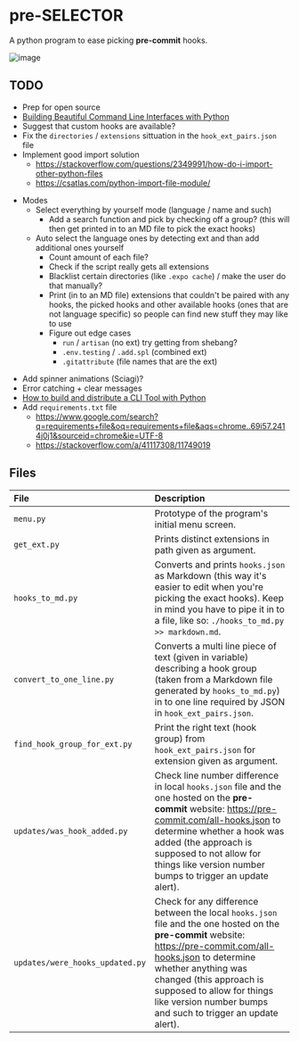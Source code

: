 # pre-SELECTOR

A python program to ease picking **pre-commit** hooks.

![image](https://user-images.githubusercontent.com/81530705/197750175-39cc431d-1daa-410b-b2fa-4f1009700f5f.png)

## TODO

- Prep for open source
- [Building Beautiful Command Line Interfaces with Python](https://codeburst.io/building-beautiful-command-line-interfaces-with-python-26c7e1bb54df)
- Suggest that custom hooks are available?
- Fix the `directories` / `extensions` sittuation in the `hook_ext_pairs.json` file
- Implement good import solution
  - <https://stackoverflow.com/questions/2349991/how-do-i-import-other-python-files>
  - <https://csatlas.com/python-import-file-module/>
<!-- -->
- Modes
  - Select everything by yourself mode (language / name and such)
    - Add a search function and pick by checking off a group? (this will then get printed in to an MD file to pick the exact hooks)
  - Auto select the language ones by detecting ext and than add additional ones yourself
    - Count amount of each file?
    - Check if the script really gets all extensions
    - Blacklist certain directories (like `.expo cache`) / make the user do that manually?
    - Print (in to an MD file) extensions that couldn't be paired with any hooks, the picked hooks and other available hooks (ones that are not language specific) so people can find new stuff they may like to use
    - Figure out edge cases
      - `run` / `artisan` (no ext) try getting from shebang?
      - `.env.testing` / `.add.spl` (combined ext)
      - `.gitattribute` (file names that are the ext)
<!-- -->
- Add spinner animations (Sciagi)?
- Error catching + clear messages
- [How to build and distribute a CLI Tool with Python](https://medium.com/nerd-for-tech/how-to-build-and-distribute-a-cli-tool-with-python-537ae41d9d78)
- Add `requirements.txt` file
  - <https://www.google.com/search?q=requirements+file&oq=requirements+file&aqs=chrome..69i57.2414j0j1&sourceid=chrome&ie=UTF-8>
  - <https://stackoverflow.com/a/41117308/11749019>

## Files

| File | Description                                                                                                                                                                                                                                                                                                                                |
| :--- | :----------------------------------------------------------------------------------------------------------------------------------------------------------------------------------------------------------------------------------------------------------------------------------------------------------------------------------------- |
| `menu.py` | Prototype of the program's initial menu screen.                                                                                                                                                                                                                                                                                       |
| `get_ext.py` | Prints distinct extensions in path given as argument.                                                                                                                                                                                                                                                                              |
| `hooks_to_md.py` | Converts and prints `hooks.json` as Markdown (this way it's easier to edit when you're picking the exact hooks). Keep in mind you have to pipe it in to a file, like so: `./hooks_to_md.py >> markdown.md`.                                                                                                                    |
| `convert_to_one_line.py` | Converts a multi line piece of text (given in variable) describing a hook group (taken from a Markdown file generated by `hooks_to_md.py`) in to one line required by JSON in `hook_ext_pairs.json`.                                                                                                                   |
| `find_hook_group_for_ext.py` | Print the right text (hook group) from `hook_ext_pairs.json` for extension given as argument.                                                                                                                                                                                                                      |
| `updates/was_hook_added.py` | Check line number difference in local `hooks.json` file and the one hosted on the **pre-commit** website: <https://pre-commit.com/all-hooks.json> to determine whether a hook was added (the approach is supposed to not allow for things like version number bumps to trigger an update alert).                    |
| `updates/were_hooks_updated.py` | Check for any difference between the local `hooks.json` file and the one hosted on the **pre-commit** website: <https://pre-commit.com/all-hooks.json> to determine whether anything was changed (this approach is supposed to allow for things like version number bumps and such to trigger an update alert). |
